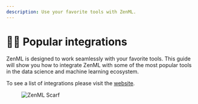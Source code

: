 ```yaml
---
description: Use your favorite tools with ZenML.
---
```


# 👨‍🎤 Popular integrations

ZenML is designed to work seamlessly with your favorite tools. This guide will
show you how to integrate ZenML with some of the most popular tools in the data
science and machine learning ecosystem.

To see a list of integrations please visit the [website](https://zenml.io/integrations).

<figure><img src="https://static.scarf.sh/a.png?x-pxid=f0b4f458-0a54-4fcd-aa95-d5ee424815bc" alt="ZenML Scarf"><figcaption></figcaption></figure>
